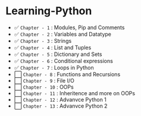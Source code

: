 # Learning-Python

- ✅ `Chapter - 1` : Modules, Pip and Comments
- ✅ `Chapter - 2` : Variables and Datatype
- ✅ `Chapter - 3` : Strings
- ✅ `Chapter - 4` : List and Tuples
- ✅ `Chapter - 5` : Dictionary and Sets
- ✅ `Chapter - 6` : Conditional expressions
- ✅ `Chapter - 7` : Loops in Python
- ⬜ `Chapter - 8` : Functions and Recursions
- ⬜ `Chapter - 9` : File I/O
- ⬜ `Chapter - 10` : OOPs
- ⬜ `Chapter - 11` : Inheritence and more on OOPs
- ⬜ `Chapter - 12` : Advanvce Python 1
- ⬜ `Chapter - 13` : Advanvce Python 2